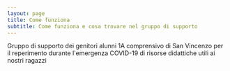 ```yaml
---
layout: page
title: Come funziona
subtitle: Come funziona e cosa trovare nel gruppo di supporto
---
```


Gruppo di supporto dei genitori alunni 1A comprensivo di San Vincenzo per il reperimento durante l'emergenza COVID-19 di risorse didattiche utili ai nostri ragazzi
